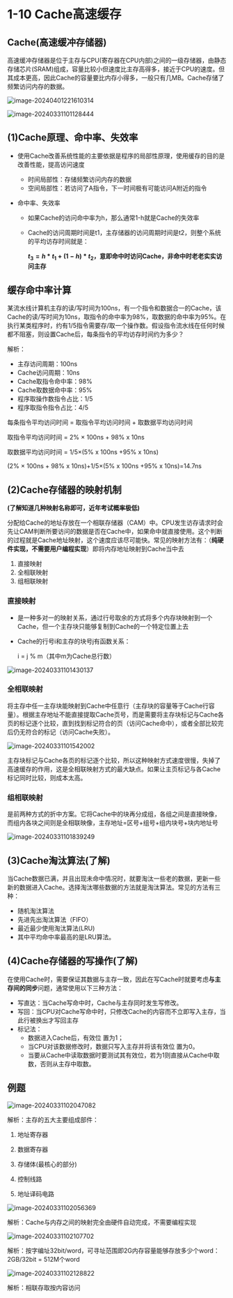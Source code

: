 # 1-10 Cache高速缓存

## Cache(高速缓冲存储器)

高速缓冲存储器是位于主存与CPU(寄存器在CPU内部)之间的一级存储器，由静态存储芯片(SRAM)组成，容量比较小但速度比主存高得多，接近于CPU的速度。但其成本更高，因此Cache的容量要比内存小得多，一般只有几MB。Cache存储了频繁访问内存的数据。

![image-20240401221610314](https://img.yatjay.top/md/image-20240401221610314.png)

![image-20240331101128444](https://img.yatjay.top/md/image-20240331101128444.png)

## (1)Cache原理、命中率、失效率

- 使用Cache改善系统性能的主要依据是程序的局部性原理，使用缓存的目的是改善性能，提高访问速度

  - 时间局部性：存储频繁访问内存的数据
  - 空间局部性：若访问了A指令，下一时间极有可能访问A附近的指令

- 命中率、失效率

  - 如果Cache的访问命中率为h，那么通常1-h就是Cache的失效率

  - Cache的访问周期时间是t1，主存储器的访问周期时间是t2，则整个系统的平均访存时间就是：

    **$t_3=h * t_1+(1-h) * t_2$，意即命中时访问Cache，非命中时老老实实访问主存**

## 缓存命中率计算

某流水线计算机主存的读/写时间为100ns，有一个指令和数据合一的Cache，该Cache的读/写时间为10ns，取指令的命中率为98%，取数据的命中率为95%。在执行某类程序时，约有1/5指令需要存/取一个操作数。假设指令流水线在任何时候都不阻塞，则设置Cache后，每条指令的平均访存时间约为多少？

解析：

- 主存访问周期：100ns
- Cache访问周期：10ns
- Cache取指令命中率：98%
- Cache取数据命中率：95%
- 程序取操作数指令占比：1/5
- 程序取指令指令占比：4/5

每条指令平均访问时间 = 取指令平均访问时间 + 取数据平均访问时间

取指令平均访问时间 = 2% × 100ns + 98% x 10ns

取数据平均访问时间 = 1/5×(5% x 100ns +95% x 10ns)

(2% × 100ns + 98% x 10ns)+1/5×(5% x 100ns +95% x 10ns)=14.7ns

## (2)Cache存储器的映射机制

**(了解知道几种映射名称即可，近年考试概率极低)**

分配给Cache的地址存放在一个相联存储器（CAM）中。CPU发生访存请求时会先让CAM判断所要访问的数据是否在Cache中，如果命中就直接使用。这个判断的过程就是Cache地址映射，这个速度应该尽可能快。常见的映射方法有：（**纯硬件实现，不需要用户编程实现**）即将内存地址映射到Cache当中去

1. 直接映射
2. 全相联映射
3. 组相联映射

### 直接映射

- 是一种多对一的映射关系，通过行号取余的方式将多个内存块映射到一个Cache，但一个主存块只能够复制到Cache的一个特定位置上去

- Cache的行号i和主存的块号j有函数关系：

  i = j % m（其中m为Cache总行数）

![image-20240331101430137](https://img.yatjay.top/md/image-20240331101430137.png)

### 全相联映射

将主存中任一主存块能映射到Cache中任意行（主存块的容量等于Cache行容量）。根据主存地址不能直接提取Cache页号，而是需要将主存块标记与Cache各页的标记逐个比较，直到找到标记符合的页（访问Cache命中），或者全部比较完后仍无符合的标记（访问Cache失败）。

![image-20240331101542002](https://img.yatjay.top/md/image-20240331101542002.png)

主存块标记与Cache各页的标记逐个比较，所以这种映射方式速度很慢，失掉了高速缓存的作用，这是全相联映射方式的最大缺点。如果让主页标记与各Cache标记同时比较，则成本太高。

### 组相联映射

是前两种方式的折中方案。它将Cache中的块再分成组，各组之间是直接映像，而组内各块之间则是全相联映像，主存地址=区号+组号+组内块号+块内地址号

![image-20240331101839249](https://img.yatjay.top/md/image-20240331101839249.png)

## (3)Cache淘汰算法(了解)

当Cache数据已满，并且出现未命中情况时，就要淘汰一些老的数据，更新一些新的数据进入Cache。选择淘汰哪些数据的方法就是淘汰算法。常见的方法有三种：

- 随机淘汰算法
- 先进先出淘汰算法（FIFO）
- 最近最少使用淘汰算法(LRU)
- 其中平均命中率最高的是LRU算法。

## (4)Cache存储器的写操作(了解)

在使用Cache时，需要保证其数据与主存一致，因此在写Cache时就要考虑**与主存间的同步**问题，通常使用以下三种方法：

- 写直达：当Cache写命中时，Cache与主存同时发生写修改。
- 写回：当CPU对Cache写命中时，只修改Cache的内容而不立即写入主存，当此行被换出才写回主存
- 标记法：
  - 数据进入Cache后，有效位  置为1；
  - 当CPU对该数据修改时，数据只写入主存并将该有效位  置为0。
  - 当要从Cache中读取数据时要测试其有效位，若为1则直接从Cache中取数，否则从主存中取数。


## 例题

![image-20240331102047082](https://img.yatjay.top/md/image-20240331102047082.png)

解析：主存的五大主要组成部件：

1. 地址寄存器

2. 数据寄存器

3. 存储体(最核心的部分)

4. 控制线路

5. 地址译码电路

![image-20240331102056369](https://img.yatjay.top/md/image-20240331102056369.png)

解析：Cache与内存之间的映射完全由硬件自动完成，不需要编程实现

![image-20240331102107702](https://img.yatjay.top/md/image-20240331102107702.png)

解析：按字编址32bit/word，可寻址范围即2G内存容量能够存放多少个word：2GB/32bit = 512M个word

![image-20240331102128822](https://img.yatjay.top/md/image-20240331102128822.png)

解析：相联存取按内容访问
